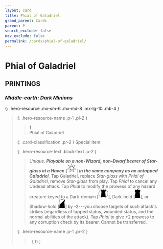 ```yaml
---
layout: card
title: Phial of Galadriel
grand_parent: Cards
parent: P
search_exclude: false
nav_exclude: false
permalink: /cards/phial-of-galadriel/
---
```


# Phial of Galadriel


## PRINTINGS


### _Middle-earth: Dark Minions_

{: .hero-resource .mx-sm-6 .mx-md-8 .mx-lg-10 .mb-4 }
> {: .hero-resource-name .p-1 .pl-2 }
> > <div class="card-mp">1</div>
> > <div class="card-name">Phial of Galadriel</div>
>
> {: .card-classification .pr-2 }
> Special Item
>
> {: .hero-resource-text .black-text .p-2 }
> > _Unique._ ***Playable on a non-Wizard, non-Dwarf bearer of Star-glass at a Haven*** <nobr>[<img src="/assets/images/free-haven.svg">]</nobr> ***in the same company as an untapped Galadriel.*** Tap Galadriel, replace _Star-glass_ with _Phial of Galadriel_, remove _Star-glass_ from play. Tap _Phial_ to cancel any Undead attack. Tap _Phial_ to modify the prowess of any hazard creature keyed to a Dark-domain <nobr>[<img src="/assets/images/dark-domain.svg">]</nobr>, Dark-hold <nobr>[<img src="/assets/images/dark-hold.svg">]</nobr>, or Shadow-hold <nobr>[<img src="/assets/images/shadow-hold.svg">]</nobr> by -2---you choose targets of such attack's strikes (regardless of tapped status, wounded status, and the normal abilities of the attack). Tap _Phial_ to give +2 prowess to any corruption check by its bearer. Cannot be transferred.  
> 
> {: .hero-resource-name .p-1 .pr-2 }
> > <div class="card-shield"></div>
> > <div class="card-corruption">〔 0 〕</div>
